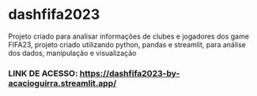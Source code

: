 # dashfifa2023
Projeto criado para analisar informações de clubes e jogadores dos game FIFA23,
projeto criado utilizando python, pandas e streamlit, para análise dos dados, manipulação e visualização

### LINK DE ACESSO: https://dashfifa2023-by-acacioguirra.streamlit.app/
